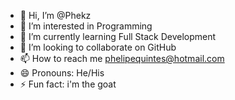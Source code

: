 - 👋 Hi, I’m @Phekz
- 👀 I’m interested in Programming
- 🌱 I’m currently learning Full Stack Development
- 💞️ I’m looking to collaborate on GitHub
- 📫 How to reach me phelipequintes@hotmail.com
- 😄 Pronouns: He/His
- ⚡ Fun fact: i'm the goat
